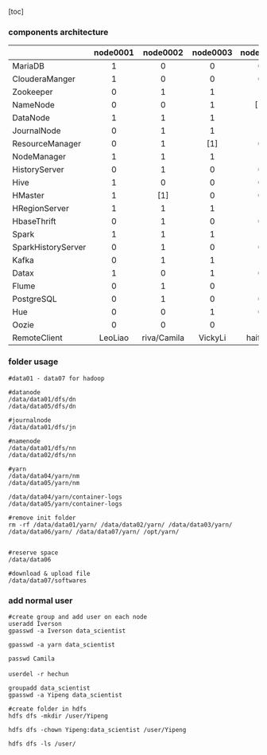 [toc]
### components architecture

||node0001| node0002|node0003|node0004|
|:-|:-:|:-:|:-:|:-:|
|MariaDB|1|0|0|0|
|ClouderaManger|1|0|0|0|
|Zookeeper|0|1|1|1|
|NameNode|0|0|1|[1]|
|DataNode|1|1|1|1|
|JournalNode|0|1|1|1|
|ResourceManager|0|1|[1]|0|
|NodeManager|1|1|1|1|
|HistoryServer|0|1|0|0|
|Hive|1|0|0|0|
|HMaster|1|[1]|0|0|
|HRegionServer|1|1|1|1|
|HbaseThrift|0|1|0|0|
|Spark|1|1|1|1|
|SparkHistoryServer|0|1|0|0|
|Kafka|0|1|1|1|
|Datax|1|0|1|0|
|Flume|0|1|0|1|
|PostgreSQL|0|1|0|0|
|Hue|0|0|1|0|
|Oozie|0|0|0|1|
|RemoteClient|LeoLiao|riva/Camila|VickyLi|haifeng|



### folder usage

```shell
#data01 - data07 for hadoop

#datanode
/data/data01/dfs/dn
/data/data05/dfs/dn

#journalnode
/data/data01/dfs/jn

#namenode
/data/data01/dfs/nn
/data/data02/dfs/nn

#yarn
/data/data04/yarn/nm
/data/data05/yarn/nm

/data/data04/yarn/container-logs
/data/data05/yarn/container-logs

#remove init folder
rm -rf /data/data01/yarn/ /data/data02/yarn/ /data/data03/yarn/ /data/data06/yarn/ /data/data07/yarn/ /opt/yarn/


#reserve space
/data/data06

#download & upload file
/data/data07/softwares
```


### add normal user
```shell
#create group and add user on each node
useradd Iverson
gpasswd -a Iverson data_scientist

gpasswd -a yarn data_scientist

passwd Camila

userdel -r hechun　

groupadd data_scientist
gpasswd -a Yipeng data_scientist

#create folder in hdfs
hdfs dfs -mkdir /user/Yipeng

hdfs dfs -chown Yipeng:data_scientist /user/Yipeng

hdfs dfs -ls /user/
```
